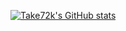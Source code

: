 [![Take72k's GitHub stats](https://github-readme-stats.vercel.app/api?username=take72k)](https://github.com/take72k/github-readme-stats)

